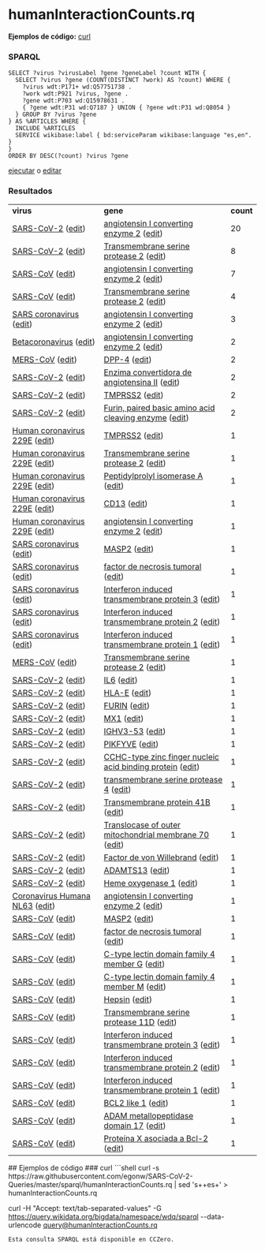 # humanInteractionCounts.rq
**Ejemplos de código:** [curl](#curl)
### SPARQL
```sparql
SELECT ?virus ?virusLabel ?gene ?geneLabel ?count WITH {
  SELECT ?virus ?gene (COUNT(DISTINCT ?work) AS ?count) WHERE {
    ?virus wdt:P171+ wd:Q57751738 .
    ?work wdt:P921 ?virus, ?gene .
    ?gene wdt:P703 wd:Q15978631 .
    { ?gene wdt:P31 wd:Q7187 } UNION { ?gene wdt:P31 wd:Q8054 }
  } GROUP BY ?virus ?gene
} AS %ARTICLES WHERE {
  INCLUDE %ARTICLES
  SERVICE wikibase:label { bd:serviceParam wikibase:language "es,en". }
}
ORDER BY DESC(?count) ?virus ?gene
```
[ejecutar](https://query.wikidata.org/embed.html#SELECT%20%3Fvirus%20%3FvirusLabel%20%3Fgene%20%3FgeneLabel%20%3Fcount%20WITH%20%7B%0A%20%20SELECT%20%3Fvirus%20%3Fgene%20%28COUNT%28DISTINCT%20%3Fwork%29%20AS%20%3Fcount%29%20WHERE%20%7B%0A%20%20%20%20%3Fvirus%20wdt%3AP171%2B%20wd%3AQ57751738%20.%0A%20%20%20%20%3Fwork%20wdt%3AP921%20%3Fvirus%2C%20%3Fgene%20.%0A%20%20%20%20%3Fgene%20wdt%3AP703%20wd%3AQ15978631%20.%0A%20%20%20%20%7B%20%3Fgene%20wdt%3AP31%20wd%3AQ7187%20%7D%20UNION%20%7B%20%3Fgene%20wdt%3AP31%20wd%3AQ8054%20%7D%0A%20%20%7D%20GROUP%20BY%20%3Fvirus%20%3Fgene%0A%7D%20AS%20%25ARTICLES%20WHERE%20%7B%0A%20%20INCLUDE%20%25ARTICLES%0A%20%20SERVICE%20wikibase%3Alabel%20%7B%20bd%3AserviceParam%20wikibase%3Alanguage%20%22es%2Cen%22.%20%7D%0A%7D%0AORDER%20BY%20DESC%28%3Fcount%29%20%3Fvirus%20%3Fgene%0A) o [editar](https://query.wikidata.org/#SELECT%20%3Fvirus%20%3FvirusLabel%20%3Fgene%20%3FgeneLabel%20%3Fcount%20WITH%20%7B%0A%20%20SELECT%20%3Fvirus%20%3Fgene%20%28COUNT%28DISTINCT%20%3Fwork%29%20AS%20%3Fcount%29%20WHERE%20%7B%0A%20%20%20%20%3Fvirus%20wdt%3AP171%2B%20wd%3AQ57751738%20.%0A%20%20%20%20%3Fwork%20wdt%3AP921%20%3Fvirus%2C%20%3Fgene%20.%0A%20%20%20%20%3Fgene%20wdt%3AP703%20wd%3AQ15978631%20.%0A%20%20%20%20%7B%20%3Fgene%20wdt%3AP31%20wd%3AQ7187%20%7D%20UNION%20%7B%20%3Fgene%20wdt%3AP31%20wd%3AQ8054%20%7D%0A%20%20%7D%20GROUP%20BY%20%3Fvirus%20%3Fgene%0A%7D%20AS%20%25ARTICLES%20WHERE%20%7B%0A%20%20INCLUDE%20%25ARTICLES%0A%20%20SERVICE%20wikibase%3Alabel%20%7B%20bd%3AserviceParam%20wikibase%3Alanguage%20%22es%2Cen%22.%20%7D%0A%7D%0AORDER%20BY%20DESC%28%3Fcount%29%20%3Fvirus%20%3Fgene%0A)


### Resultados
<table>
  <tr>
    <td><b>virus</b></td>
    <td><b>gene</b></td>
    <td><b>count</b></td>
  </tr>
  <tr>
    <td><a href="https://scholia.toolforge.org/Q82069695">SARS-CoV-2</a> (<a href="http://www.wikidata.org/entity/Q82069695">edit</a>)</td>
    <td><a href="https://scholia.toolforge.org/Q301630">angiotensin I converting enzyme 2</a> (<a href="http://www.wikidata.org/entity/Q301630">edit</a>)</td>
    <td>20</td>
  </tr>
  <tr>
    <td><a href="https://scholia.toolforge.org/Q82069695">SARS-CoV-2</a> (<a href="http://www.wikidata.org/entity/Q82069695">edit</a>)</td>
    <td><a href="https://scholia.toolforge.org/Q21126599">Transmembrane serine protease 2</a> (<a href="http://www.wikidata.org/entity/Q21126599">edit</a>)</td>
    <td>8</td>
  </tr>
  <tr>
    <td><a href="https://scholia.toolforge.org/Q85438966">SARS-CoV</a> (<a href="http://www.wikidata.org/entity/Q85438966">edit</a>)</td>
    <td><a href="https://scholia.toolforge.org/Q301630">angiotensin I converting enzyme 2</a> (<a href="http://www.wikidata.org/entity/Q301630">edit</a>)</td>
    <td>7</td>
  </tr>
  <tr>
    <td><a href="https://scholia.toolforge.org/Q85438966">SARS-CoV</a> (<a href="http://www.wikidata.org/entity/Q85438966">edit</a>)</td>
    <td><a href="https://scholia.toolforge.org/Q21126599">Transmembrane serine protease 2</a> (<a href="http://www.wikidata.org/entity/Q21126599">edit</a>)</td>
    <td>4</td>
  </tr>
  <tr>
    <td><a href="https://scholia.toolforge.org/Q278567">SARS coronavirus</a> (<a href="http://www.wikidata.org/entity/Q278567">edit</a>)</td>
    <td><a href="https://scholia.toolforge.org/Q301630">angiotensin I converting enzyme 2</a> (<a href="http://www.wikidata.org/entity/Q301630">edit</a>)</td>
    <td>3</td>
  </tr>
  <tr>
    <td><a href="https://scholia.toolforge.org/Q16532287">Betacoronavirus</a> (<a href="http://www.wikidata.org/entity/Q16532287">edit</a>)</td>
    <td><a href="https://scholia.toolforge.org/Q301630">angiotensin I converting enzyme 2</a> (<a href="http://www.wikidata.org/entity/Q301630">edit</a>)</td>
    <td>2</td>
  </tr>
  <tr>
    <td><a href="https://scholia.toolforge.org/Q4902157">MERS-CoV</a> (<a href="http://www.wikidata.org/entity/Q4902157">edit</a>)</td>
    <td><a href="https://scholia.toolforge.org/Q412214">DPP-4</a> (<a href="http://www.wikidata.org/entity/Q412214">edit</a>)</td>
    <td>2</td>
  </tr>
  <tr>
    <td><a href="https://scholia.toolforge.org/Q82069695">SARS-CoV-2</a> (<a href="http://www.wikidata.org/entity/Q82069695">edit</a>)</td>
    <td><a href="https://scholia.toolforge.org/Q14875321">Enzima convertidora de angiotensina II</a> (<a href="http://www.wikidata.org/entity/Q14875321">edit</a>)</td>
    <td>2</td>
  </tr>
  <tr>
    <td><a href="https://scholia.toolforge.org/Q82069695">SARS-CoV-2</a> (<a href="http://www.wikidata.org/entity/Q82069695">edit</a>)</td>
    <td><a href="https://scholia.toolforge.org/Q18032025">TMPRSS2</a> (<a href="http://www.wikidata.org/entity/Q18032025">edit</a>)</td>
    <td>2</td>
  </tr>
  <tr>
    <td><a href="https://scholia.toolforge.org/Q82069695">SARS-CoV-2</a> (<a href="http://www.wikidata.org/entity/Q82069695">edit</a>)</td>
    <td><a href="https://scholia.toolforge.org/Q581324">Furin, paired basic amino acid cleaving enzyme</a> (<a href="http://www.wikidata.org/entity/Q581324">edit</a>)</td>
    <td>2</td>
  </tr>
  <tr>
    <td><a href="https://scholia.toolforge.org/Q16983356">Human coronavirus 229E</a> (<a href="http://www.wikidata.org/entity/Q16983356">edit</a>)</td>
    <td><a href="https://scholia.toolforge.org/Q18032025">TMPRSS2</a> (<a href="http://www.wikidata.org/entity/Q18032025">edit</a>)</td>
    <td>1</td>
  </tr>
  <tr>
    <td><a href="https://scholia.toolforge.org/Q16983356">Human coronavirus 229E</a> (<a href="http://www.wikidata.org/entity/Q16983356">edit</a>)</td>
    <td><a href="https://scholia.toolforge.org/Q21126599">Transmembrane serine protease 2</a> (<a href="http://www.wikidata.org/entity/Q21126599">edit</a>)</td>
    <td>1</td>
  </tr>
  <tr>
    <td><a href="https://scholia.toolforge.org/Q16983356">Human coronavirus 229E</a> (<a href="http://www.wikidata.org/entity/Q16983356">edit</a>)</td>
    <td><a href="https://scholia.toolforge.org/Q21173608">Peptidylprolyl isomerase A</a> (<a href="http://www.wikidata.org/entity/Q21173608">edit</a>)</td>
    <td>1</td>
  </tr>
  <tr>
    <td><a href="https://scholia.toolforge.org/Q16983356">Human coronavirus 229E</a> (<a href="http://www.wikidata.org/entity/Q16983356">edit</a>)</td>
    <td><a href="https://scholia.toolforge.org/Q2830638">CD13</a> (<a href="http://www.wikidata.org/entity/Q2830638">edit</a>)</td>
    <td>1</td>
  </tr>
  <tr>
    <td><a href="https://scholia.toolforge.org/Q16983356">Human coronavirus 229E</a> (<a href="http://www.wikidata.org/entity/Q16983356">edit</a>)</td>
    <td><a href="https://scholia.toolforge.org/Q301630">angiotensin I converting enzyme 2</a> (<a href="http://www.wikidata.org/entity/Q301630">edit</a>)</td>
    <td>1</td>
  </tr>
  <tr>
    <td><a href="https://scholia.toolforge.org/Q278567">SARS coronavirus</a> (<a href="http://www.wikidata.org/entity/Q278567">edit</a>)</td>
    <td><a href="https://scholia.toolforge.org/Q14905314">MASP2</a> (<a href="http://www.wikidata.org/entity/Q14905314">edit</a>)</td>
    <td>1</td>
  </tr>
  <tr>
    <td><a href="https://scholia.toolforge.org/Q278567">SARS coronavirus</a> (<a href="http://www.wikidata.org/entity/Q278567">edit</a>)</td>
    <td><a href="https://scholia.toolforge.org/Q18032037">factor de necrosis tumoral</a> (<a href="http://www.wikidata.org/entity/Q18032037">edit</a>)</td>
    <td>1</td>
  </tr>
  <tr>
    <td><a href="https://scholia.toolforge.org/Q278567">SARS coronavirus</a> (<a href="http://www.wikidata.org/entity/Q278567">edit</a>)</td>
    <td><a href="https://scholia.toolforge.org/Q21131531">Interferon induced transmembrane protein 3</a> (<a href="http://www.wikidata.org/entity/Q21131531">edit</a>)</td>
    <td>1</td>
  </tr>
  <tr>
    <td><a href="https://scholia.toolforge.org/Q278567">SARS coronavirus</a> (<a href="http://www.wikidata.org/entity/Q278567">edit</a>)</td>
    <td><a href="https://scholia.toolforge.org/Q21131532">Interferon induced transmembrane protein 2</a> (<a href="http://www.wikidata.org/entity/Q21131532">edit</a>)</td>
    <td>1</td>
  </tr>
  <tr>
    <td><a href="https://scholia.toolforge.org/Q278567">SARS coronavirus</a> (<a href="http://www.wikidata.org/entity/Q278567">edit</a>)</td>
    <td><a href="https://scholia.toolforge.org/Q21171764">Interferon induced transmembrane protein 1</a> (<a href="http://www.wikidata.org/entity/Q21171764">edit</a>)</td>
    <td>1</td>
  </tr>
  <tr>
    <td><a href="https://scholia.toolforge.org/Q4902157">MERS-CoV</a> (<a href="http://www.wikidata.org/entity/Q4902157">edit</a>)</td>
    <td><a href="https://scholia.toolforge.org/Q21126599">Transmembrane serine protease 2</a> (<a href="http://www.wikidata.org/entity/Q21126599">edit</a>)</td>
    <td>1</td>
  </tr>
  <tr>
    <td><a href="https://scholia.toolforge.org/Q82069695">SARS-CoV-2</a> (<a href="http://www.wikidata.org/entity/Q82069695">edit</a>)</td>
    <td><a href="https://scholia.toolforge.org/Q14865236">IL6</a> (<a href="http://www.wikidata.org/entity/Q14865236">edit</a>)</td>
    <td>1</td>
  </tr>
  <tr>
    <td><a href="https://scholia.toolforge.org/Q82069695">SARS-CoV-2</a> (<a href="http://www.wikidata.org/entity/Q82069695">edit</a>)</td>
    <td><a href="https://scholia.toolforge.org/Q14907768">HLA-E</a> (<a href="http://www.wikidata.org/entity/Q14907768">edit</a>)</td>
    <td>1</td>
  </tr>
  <tr>
    <td><a href="https://scholia.toolforge.org/Q82069695">SARS-CoV-2</a> (<a href="http://www.wikidata.org/entity/Q82069695">edit</a>)</td>
    <td><a href="https://scholia.toolforge.org/Q14916427">FURIN</a> (<a href="http://www.wikidata.org/entity/Q14916427">edit</a>)</td>
    <td>1</td>
  </tr>
  <tr>
    <td><a href="https://scholia.toolforge.org/Q82069695">SARS-CoV-2</a> (<a href="http://www.wikidata.org/entity/Q82069695">edit</a>)</td>
    <td><a href="https://scholia.toolforge.org/Q18029685">MX1</a> (<a href="http://www.wikidata.org/entity/Q18029685">edit</a>)</td>
    <td>1</td>
  </tr>
  <tr>
    <td><a href="https://scholia.toolforge.org/Q82069695">SARS-CoV-2</a> (<a href="http://www.wikidata.org/entity/Q82069695">edit</a>)</td>
    <td><a href="https://scholia.toolforge.org/Q18038944">IGHV3-53</a> (<a href="http://www.wikidata.org/entity/Q18038944">edit</a>)</td>
    <td>1</td>
  </tr>
  <tr>
    <td><a href="https://scholia.toolforge.org/Q82069695">SARS-CoV-2</a> (<a href="http://www.wikidata.org/entity/Q82069695">edit</a>)</td>
    <td><a href="https://scholia.toolforge.org/Q18053181">PIKFYVE</a> (<a href="http://www.wikidata.org/entity/Q18053181">edit</a>)</td>
    <td>1</td>
  </tr>
  <tr>
    <td><a href="https://scholia.toolforge.org/Q82069695">SARS-CoV-2</a> (<a href="http://www.wikidata.org/entity/Q82069695">edit</a>)</td>
    <td><a href="https://scholia.toolforge.org/Q21111466">CCHC-type zinc finger nucleic acid binding protein</a> (<a href="http://www.wikidata.org/entity/Q21111466">edit</a>)</td>
    <td>1</td>
  </tr>
  <tr>
    <td><a href="https://scholia.toolforge.org/Q82069695">SARS-CoV-2</a> (<a href="http://www.wikidata.org/entity/Q82069695">edit</a>)</td>
    <td><a href="https://scholia.toolforge.org/Q21119219">transmembrane serine protease 4</a> (<a href="http://www.wikidata.org/entity/Q21119219">edit</a>)</td>
    <td>1</td>
  </tr>
  <tr>
    <td><a href="https://scholia.toolforge.org/Q82069695">SARS-CoV-2</a> (<a href="http://www.wikidata.org/entity/Q82069695">edit</a>)</td>
    <td><a href="https://scholia.toolforge.org/Q21136292">Transmembrane protein 41B</a> (<a href="http://www.wikidata.org/entity/Q21136292">edit</a>)</td>
    <td>1</td>
  </tr>
  <tr>
    <td><a href="https://scholia.toolforge.org/Q82069695">SARS-CoV-2</a> (<a href="http://www.wikidata.org/entity/Q82069695">edit</a>)</td>
    <td><a href="https://scholia.toolforge.org/Q22676640">Translocase of outer mitochondrial membrane 70</a> (<a href="http://www.wikidata.org/entity/Q22676640">edit</a>)</td>
    <td>1</td>
  </tr>
  <tr>
    <td><a href="https://scholia.toolforge.org/Q82069695">SARS-CoV-2</a> (<a href="http://www.wikidata.org/entity/Q82069695">edit</a>)</td>
    <td><a href="https://scholia.toolforge.org/Q412310">Factor de von Willebrand</a> (<a href="http://www.wikidata.org/entity/Q412310">edit</a>)</td>
    <td>1</td>
  </tr>
  <tr>
    <td><a href="https://scholia.toolforge.org/Q82069695">SARS-CoV-2</a> (<a href="http://www.wikidata.org/entity/Q82069695">edit</a>)</td>
    <td><a href="https://scholia.toolforge.org/Q4651006">ADAMTS13</a> (<a href="http://www.wikidata.org/entity/Q4651006">edit</a>)</td>
    <td>1</td>
  </tr>
  <tr>
    <td><a href="https://scholia.toolforge.org/Q82069695">SARS-CoV-2</a> (<a href="http://www.wikidata.org/entity/Q82069695">edit</a>)</td>
    <td><a href="https://scholia.toolforge.org/Q5631153">Heme oxygenase 1</a> (<a href="http://www.wikidata.org/entity/Q5631153">edit</a>)</td>
    <td>1</td>
  </tr>
  <tr>
    <td><a href="https://scholia.toolforge.org/Q8351095">Coronavirus Humana NL63</a> (<a href="http://www.wikidata.org/entity/Q8351095">edit</a>)</td>
    <td><a href="https://scholia.toolforge.org/Q301630">angiotensin I converting enzyme 2</a> (<a href="http://www.wikidata.org/entity/Q301630">edit</a>)</td>
    <td>1</td>
  </tr>
  <tr>
    <td><a href="https://scholia.toolforge.org/Q85438966">SARS-CoV</a> (<a href="http://www.wikidata.org/entity/Q85438966">edit</a>)</td>
    <td><a href="https://scholia.toolforge.org/Q14905314">MASP2</a> (<a href="http://www.wikidata.org/entity/Q14905314">edit</a>)</td>
    <td>1</td>
  </tr>
  <tr>
    <td><a href="https://scholia.toolforge.org/Q85438966">SARS-CoV</a> (<a href="http://www.wikidata.org/entity/Q85438966">edit</a>)</td>
    <td><a href="https://scholia.toolforge.org/Q18032037">factor de necrosis tumoral</a> (<a href="http://www.wikidata.org/entity/Q18032037">edit</a>)</td>
    <td>1</td>
  </tr>
  <tr>
    <td><a href="https://scholia.toolforge.org/Q85438966">SARS-CoV</a> (<a href="http://www.wikidata.org/entity/Q85438966">edit</a>)</td>
    <td><a href="https://scholia.toolforge.org/Q21100827">C-type lectin domain family 4 member G</a> (<a href="http://www.wikidata.org/entity/Q21100827">edit</a>)</td>
    <td>1</td>
  </tr>
  <tr>
    <td><a href="https://scholia.toolforge.org/Q85438966">SARS-CoV</a> (<a href="http://www.wikidata.org/entity/Q85438966">edit</a>)</td>
    <td><a href="https://scholia.toolforge.org/Q21100841">C-type lectin domain family 4 member M</a> (<a href="http://www.wikidata.org/entity/Q21100841">edit</a>)</td>
    <td>1</td>
  </tr>
  <tr>
    <td><a href="https://scholia.toolforge.org/Q85438966">SARS-CoV</a> (<a href="http://www.wikidata.org/entity/Q85438966">edit</a>)</td>
    <td><a href="https://scholia.toolforge.org/Q21106301">Hepsin</a> (<a href="http://www.wikidata.org/entity/Q21106301">edit</a>)</td>
    <td>1</td>
  </tr>
  <tr>
    <td><a href="https://scholia.toolforge.org/Q85438966">SARS-CoV</a> (<a href="http://www.wikidata.org/entity/Q85438966">edit</a>)</td>
    <td><a href="https://scholia.toolforge.org/Q21126585">Transmembrane serine protease 11D</a> (<a href="http://www.wikidata.org/entity/Q21126585">edit</a>)</td>
    <td>1</td>
  </tr>
  <tr>
    <td><a href="https://scholia.toolforge.org/Q85438966">SARS-CoV</a> (<a href="http://www.wikidata.org/entity/Q85438966">edit</a>)</td>
    <td><a href="https://scholia.toolforge.org/Q21131531">Interferon induced transmembrane protein 3</a> (<a href="http://www.wikidata.org/entity/Q21131531">edit</a>)</td>
    <td>1</td>
  </tr>
  <tr>
    <td><a href="https://scholia.toolforge.org/Q85438966">SARS-CoV</a> (<a href="http://www.wikidata.org/entity/Q85438966">edit</a>)</td>
    <td><a href="https://scholia.toolforge.org/Q21131532">Interferon induced transmembrane protein 2</a> (<a href="http://www.wikidata.org/entity/Q21131532">edit</a>)</td>
    <td>1</td>
  </tr>
  <tr>
    <td><a href="https://scholia.toolforge.org/Q85438966">SARS-CoV</a> (<a href="http://www.wikidata.org/entity/Q85438966">edit</a>)</td>
    <td><a href="https://scholia.toolforge.org/Q21171764">Interferon induced transmembrane protein 1</a> (<a href="http://www.wikidata.org/entity/Q21171764">edit</a>)</td>
    <td>1</td>
  </tr>
  <tr>
    <td><a href="https://scholia.toolforge.org/Q85438966">SARS-CoV</a> (<a href="http://www.wikidata.org/entity/Q85438966">edit</a>)</td>
    <td><a href="https://scholia.toolforge.org/Q21173156">BCL2 like 1</a> (<a href="http://www.wikidata.org/entity/Q21173156">edit</a>)</td>
    <td>1</td>
  </tr>
  <tr>
    <td><a href="https://scholia.toolforge.org/Q85438966">SARS-CoV</a> (<a href="http://www.wikidata.org/entity/Q85438966">edit</a>)</td>
    <td><a href="https://scholia.toolforge.org/Q4032890">ADAM metallopeptidase domain 17</a> (<a href="http://www.wikidata.org/entity/Q4032890">edit</a>)</td>
    <td>1</td>
  </tr>
  <tr>
    <td><a href="https://scholia.toolforge.org/Q85438966">SARS-CoV</a> (<a href="http://www.wikidata.org/entity/Q85438966">edit</a>)</td>
    <td><a href="https://scholia.toolforge.org/Q408476">Proteína X asociada a Bcl-2</a> (<a href="http://www.wikidata.org/entity/Q408476">edit</a>)</td>
    <td>1</td>
  </tr>
</table>
## Ejemplos de código
### curl
```shell
curl -s https://raw.githubusercontent.com/egonw/SARS-CoV-2-Queries/master/sparql/humanInteractionCounts.rq | sed 's+<lang/>+es+' > humanInteractionCounts.rq

curl -H "Accept: text/tab-separated-values" -G https://query.wikidata.org/bigdata/namespace/wdq/sparql --data-urlencode query@humanInteractionCounts.rq
```
Esta consulta SPARQL está disponible en CCZero.
